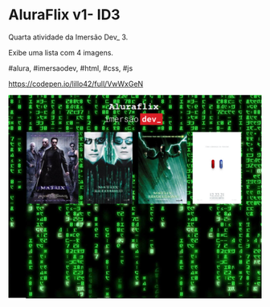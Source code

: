 # AluraFlix v1- ID3

Quarta atividade da Imersão Dev_ 3.

Exibe uma lista com 4 imagens.

#alura, #imersaodev, #html, #css, #js

https://codepen.io/lillo42/full/VwWxGeN

![imagem](https://raw.githubusercontent.com/Lillow/ImersaoDev_3_Alura/main/4.Aluraflix-v1/imagem.png)
